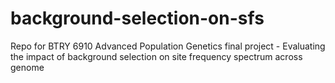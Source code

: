 # background-selection-on-sfs
Repo for BTRY 6910 Advanced Population Genetics final project - Evaluating the impact of background selection on site frequency spectrum across genome
